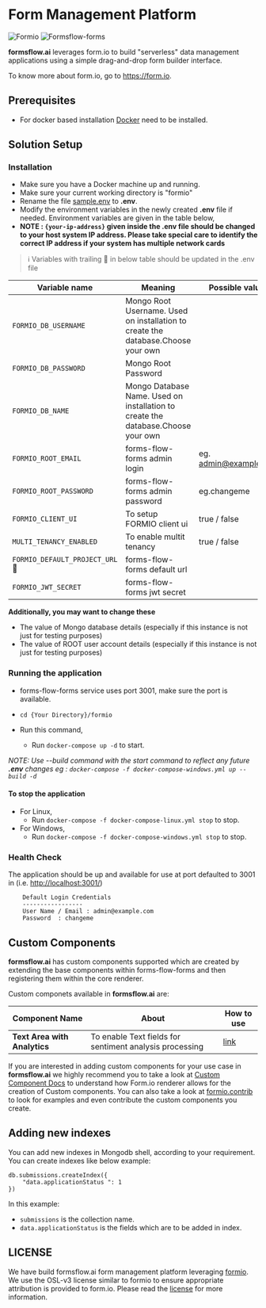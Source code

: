 # Form Management Platform

![Formio](https://img.shields.io/badge/formio-2.4.1-blue) ![Formsflow-forms](https://img.shields.io/docker/v/formsflow/forms-flow-forms?label=formsflow-forms-latest-image)

**formsflow.ai** leverages form.io to build "serverless" data management applications using a simple drag-and-drop form builder interface.

To know more about form.io, go to  <https://form.io>.

 
## Prerequisites

* For docker based installation [Docker](https://docker.com) need to be installed.

## Solution Setup

 
### Installation

* Make sure you have a Docker machine up and running.
* Make sure your current working directory is "formio"
* Rename the file [sample.env](./sample.env) to **.env**.
* Modify the environment variables in the newly created **.env** file if needed. Environment variables are given in the table below,
* **NOTE : `{your-ip-address}` given inside the .env file should be changed to your host system IP address. Please take special care to identify the correct IP address if your system has multiple network cards**

> :information_source: Variables with trailing :triangular_flag_on_post: in below table should be updated in the .env file

|Variable name | Meaning | Possible values | Default value |
|--- | --- | --- | ---
|`FORMIO_DB_USERNAME`|Mongo Root Username. Used on installation to create the database.Choose your own||`admin`
|`FORMIO_DB_PASSWORD`|Mongo Root Password||`changeme`
|`FORMIO_DB_NAME`|Mongo Database  Name. Used on installation to create the database.Choose your own||`formio`
|`FORMIO_ROOT_EMAIL`|forms-flow-forms admin login|eg. admin@example.com|`admin@example.com`
|`FORMIO_ROOT_PASSWORD`|forms-flow-forms admin password|eg.changeme|`changeme`
|`FORMIO_CLIENT_UI`|To setup FORMIO client ui |true / false|`false`
|`MULTI_TENANCY_ENABLED`|To enable multit tenancy |true / false|`false`
|`FORMIO_DEFAULT_PROJECT_URL`:triangular_flag_on_post:|forms-flow-forms default url||`http://{your-ip-address}:3001`
|`FORMIO_JWT_SECRET`|forms-flow-forms jwt secret| |`--- change me now ---`

**Additionally, you may want to change these**

* The value of Mongo database details (especially if this instance is not just for testing purposes)
* The value of ROOT user account details (especially if this instance is not just for testing purposes)
  
### Running the application

* forms-flow-forms service uses port 3001, make sure the port is available.
* `cd {Your Directory}/formio`

* Run this command,
  * Run `docker-compose up -d` to start.


*NOTE: Use --build command with the start command to reflect any future **.env** changes eg : `docker-compose -f docker-compose-windows.yml up --build -d`*

#### To stop the application

* For Linux,
  * Run `docker-compose -f docker-compose-linux.yml stop` to stop.
* For Windows,
  * Run `docker-compose -f docker-compose-windows.yml stop` to stop.

### Health Check

   The application should be up and available for use at port defaulted to 3001 in  (i.e. <http://localhost:3001/>)

        Default Login Credentials
        -----------------
        User Name / Email : admin@example.com
        Password  : changeme


## Custom Components

**formsflow.ai** has custom components supported which are created by extending the
base components within forms-flow-forms and then registering them within the core renderer.

Custom componets available in **formsflow.ai** are:

|Component Name | About | How to use |
|--- | --- | --- |
|**Text Area with Analytics** | To enable Text fields for sentiment analysis processing | [link](./custom-components/text-area-with-analytics/README.md)|

If you are interested in adding custom components for your use case in **formsflow.ai** we highly
recommend you to take a look at [Custom Component Docs](https://formio.github.io/formio.js/app/examples/customcomponent.html)
to understand how  Form.io renderer allows for the creation of Custom components.
You can also take a look at [formio.contrib](https://github.com/formio/contrib)
to look for examples and even contribute the custom components you create.

## Adding new indexes

You can add new indexes in Mongodb shell, according to your requirement. You can create indexes like below example:

```
db.submissions.createIndex({
    "data.applicationStatus ": 1
})
```

In this example:

* `submissions` is the collection name.
* `data.applicationStatus` is the fields which are to be added in index.

## LICENSE

We have build formsflow.ai form management platform leveraging [formio](https://github.com/formio/formio).
We use the OSL-v3 license similar to formio to ensure appropriate attribution is
provided to form.io. Please read the [license](./LICENSE.txt) for more information.

